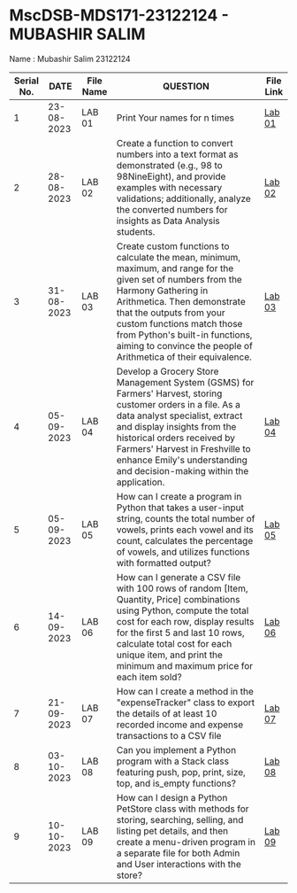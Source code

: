 # MscDSB-MDS171-23122124 - MUBASHIR SALIM
Name : Mubashir Salim 
23122124






|Serial No.|        DATE        |  File Name       |                     QUESTION                         |           File Link            |             
|----------|--------------------------|----------------------|------------------------------------------------------|--------------------------------------|
|   1      |    23-08-2023    |      LAB 01       |  Print Your names for n times |<a href="https://github.com/mubashirsalim88/MScDSB-MDS171-23122124-Mubashir-Salim/blob/606a0020ee72fd69c48d1c7b37f8a1c0683b9e82/LAB/Lab%2001/Lab%2001.ipynb">Lab 01</a>|
|   2      |  28-08-2023 |      LAB 02       |  Create a function to convert numbers into a text format as demonstrated (e.g., 98 to 98NineEight), and provide examples with necessary validations; additionally, analyze the converted numbers for insights as Data Analysis students. |<a href="https://github.com/mubashirsalim88/MScDSB-MDS171-23122124-Mubashir-Salim/blob/606a0020ee72fd69c48d1c7b37f8a1c0683b9e82/LAB/Lab%2002/Lab%2002.ipynb">Lab 02</a>|
|   3      |  31-08-2023 |      LAB 03       |  Create custom functions to calculate the mean, minimum, maximum, and range for the given set of numbers from the Harmony Gathering in Arithmetica. Then demonstrate that the outputs from your custom functions match those from Python's built-in functions, aiming to convince the people of Arithmetica of their equivalence. | <a href="https://github.com/mubashirsalim88/MScDSB-MDS171-23122124-Mubashir-Salim/blob/606a0020ee72fd69c48d1c7b37f8a1c0683b9e82/LAB/Lab%2003/Lab%2003.ipynb">Lab 03</a> |
|   4      |  05-09-2023 |      LAB 04       |  Develop a Grocery Store Management System (GSMS) for Farmers' Harvest, storing customer orders in a file. As a data analyst specialist, extract and display insights from the historical orders received by Farmers' Harvest in Freshville to enhance Emily's understanding and decision-making within the application. | <a href="https://github.com/mubashirsalim88/MScDSB-MDS171-23122124-Mubashir-Salim/tree/b02cd4e34042cfc17609083ad83c01c872566208/Lab%2004">Lab 04</a> |
|   5      |  05-09-2023 |      LAB 05      | How can I create a program in Python that takes a user-input string, counts the total number of vowels, prints each vowel and its count, calculates the percentage of vowels, and utilizes functions with formatted output? | <a href="https://github.com/mubashirsalim88/MScDSB-MDS171-23122124-Mubashir-Salim/blob/606a0020ee72fd69c48d1c7b37f8a1c0683b9e82/LAB/Lab%2005/Lab%2005.ipynb">Lab 05</a>|
|   6      |  14-09-2023 |      LAB 06       | How can I generate a CSV file with 100 rows of random [Item, Quantity, Price] combinations using Python, compute the total cost for each row, display results for the first 5 and last 10 rows, calculate total cost for each unique item, and print the minimum and maximum price for each item sold? | <a href="https://github.com/mubashirsalim88/MScDSB-MDS171-23122124-Mubashir-Salim/tree/b02cd4e34042cfc17609083ad83c01c872566208/Lab%2006">Lab 06</a> |
|   7      |  21-09-2023 |      LAB 07      | How can I create a method in the "expenseTracker" class to export the details of at least 10 recorded income and expense transactions to a CSV file | <a href="https://github.com/mubashirsalim88/MScDSB-MDS171-23122124-Mubashir-Salim/tree/b02cd4e34042cfc17609083ad83c01c872566208/Lab%2007">Lab 07</a>|
|   8      |  03-10-2023 |      LAB 08      |Can you implement a Python program with a Stack class featuring push, pop, print, size, top, and is_empty functions?| <a href="https://github.com/mubashirsalim88/MScDSB-MDS171-23122124-Mubashir-Salim/blob/606a0020ee72fd69c48d1c7b37f8a1c0683b9e82/LAB/Lab%2008/Lab%2008.ipynb">Lab 08</a>|
|   9      |  10-10-2023 |     LAB 09       |  How can I design a Python PetStore class with methods for storing, searching, selling, and listing pet details, and then create a menu-driven program in a separate file for both Admin and User interactions with the store? | <a href="https://github.com/mubashirsalim88/MScDSB-MDS171-23122124-Mubashir-Salim/tree/75dcf051142801d908ac6a0b1e23a2cf7005bb75/LAB/Lab%2009">Lab 09</a>|
